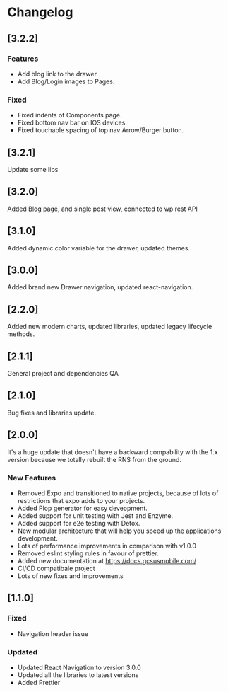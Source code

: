 # Changelog

## [3.2.2]

### Features
- Add blog link to the drawer.
- Add Blog/Login images to Pages.

### Fixed
- Fixed indents of Components page.
- Fixed bottom nav bar on IOS devices.
- Fixed touchable spacing of top nav Arrow/Burger button.

## [3.2.1]

Update some libs

## [3.2.0]

Added Blog page, and single post view, connected to wp rest API

## [3.1.0]

Added dynamic color variable for the drawer, updated themes.

## [3.0.0]

Added brand new Drawer navigation, updated react-navigation.

## [2.2.0]

Added new modern charts, updated libraries, updated legacy lifecycle methods.

## [2.1.1]

General project and dependencies QA

## [2.1.0]

Bug fixes and libraries update.

## [2.0.0]

It's a huge update that doesn't have a backward compability with the 1.x version because we totally rebuilt the RNS from the ground.

### New Features

- Removed Expo and transitioned to native projects, because of lots of restrictions that expo adds to your projects.
- Added Plop generator for easy deveopment.
- Added support for unit testing with Jest and Enzyme.
- Added support for e2e testing with Detox.
- New modular architecture that will help you speed up the applications development.
- Lots of performance improvements in comparison with v1.0.0
- Removed eslint styling rules in favour of prettier.
- Added new documentation at https://docs.gcsusmobile.com/
- CI/CD compatibale project
- Lots of new fixes and improvements

## [1.1.0]

### Fixed

- Navigation header issue

### Updated

- Updated React Navigation to version 3.0.0
- Updated all the libraries to latest versions
- Added Prettier

